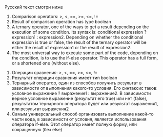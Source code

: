 Русский текст смотри ниже

<ol>
<li>
Comparison operators: >, <, ==, >=, <=, !=
</li>
<li> 
Result of comparison operation has type boolean
</li>
<li>
A ternary operator, one of the ways to get a result depending on the execution of some condition. Its syntax is: conditional expression ? expression1 : expression2. Depending on whether the conditional expression is true or false, the result of the ternary operator will be either the result of expression1 or the result of expression2.
</li>
<li>
The most universal way to execute some part of the code, depending on the condition, is to use the if-else operator. This operator has a full form, or a shortened one (without else).
</li>
</ol>


<ol>
<li>
Операции сравнения: >, <, ==, >=, <=, !=
</li>
<li> 
Результат операции сравнения имеет тип boolean
</li>
<li>
Тернарный оператор, один из способов получить результат в зависимости от выполнения какого-то условия. Его синтаксис таков: условное выражение ? выражение1 : выражение2. В зависимости верное условное выражение (результат его true) или нет (false), результатом тернарного оператора будет или результат выражения1, или результат выражения2
</li>
<li>
Самым универсальный способ организовать выполнение какой-то части кода, в зависимости от условия, является использования оператора if-else. Этот оператор имеет полную форму, или сокращенную (без else)
</li>
</ol>